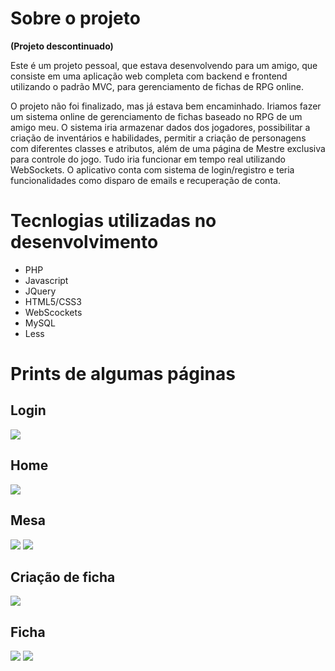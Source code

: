 
# Sobre o projeto

**(Projeto descontinuado)**

Este é um projeto pessoal, que estava desenvolvendo para um amigo, que consiste em uma aplicação web completa com backend e frontend utilizando o padrão MVC, para gerenciamento de fichas de RPG online.

O projeto não foi finalizado, mas já estava bem encaminhado. Iriamos fazer um sistema online de gerenciamento de fichas baseado no RPG de um amigo meu. O sistema iria armazenar dados dos jogadores, possibilitar a criação de inventários e habilidades, permitir a criação de personagens com diferentes classes e atributos, além de uma página de Mestre exclusiva para controle do jogo. Tudo iria funcionar em tempo real utilizando WebSockets. O aplicativo conta com sistema de login/registro e teria funcionalidades como disparo de emails e recuperação de conta.

# Tecnlogias utilizadas no desenvolvimento
- PHP
- Javascript
- JQuery
- HTML5/CSS3
- WebScockets
- MySQL
- Less



# Prints de algumas páginas

## Login
<img src="https://media.discordapp.net/attachments/729850180207378444/1360681408460357683/Screenshot_1.png?ex=67fc00d0&is=67faaf50&hm=f2cbf286196b3682de3e15a08fcb2c2700e56284f54e2a1226a8dfb590dfce6b&=&format=webp&quality=lossless&width=1768&height=847">

## Home
<img src="https://media.discordapp.net/attachments/729850180207378444/1360681408820936846/Screenshot_2.png?ex=67fc00d0&is=67faaf50&hm=8cf96c30b4404ad19b59c1bfdb6e8edabb27c09f83bca58a15ab082731774a48&=&format=webp&quality=lossless&width=1768&height=847">

## Mesa
<img src="https://media.discordapp.net/attachments/729850180207378444/1360681409500545226/Screenshot_4.png?ex=67fc00d0&is=67faaf50&hm=21c6fc9be2bf3f4ad38cac8bcd76f3e4f4a4f90e77b2c32fea70d8114a6cc8e6&=&format=webp&quality=lossless&width=1768&height=843">
<img src="https://media.discordapp.net/attachments/729850180207378444/1360681409198686458/Screenshot_3.png?ex=67fc00d0&is=67faaf50&hm=dc4f52aedc39d704ff155317c71cf96ecd1e1b4795bfa8a8e2e091c39af7407a&=&format=webp&quality=lossless&width=1768&height=842">

## Criação de ficha
<img src="https://media.discordapp.net/attachments/729850180207378444/1360681409806598184/criacaodeficha.png?ex=67fc00d0&is=67faaf50&hm=62c068a42fb1a830c4ab4dd50ab2f46a7a4a69490503f681d258baed131cd660&=&format=webp&quality=lossless&width=1768&height=846">

## Ficha
<img src="https://media.discordapp.net/attachments/729850180207378444/1360681410276622427/Screenshot_5.png?ex=67fc00d0&is=67faaf50&hm=28d9dac0c11a290135467cf6a943abea2d31e3ccf6d00392b9986086abac9d97&=&format=webp&quality=lossless&width=1768&height=844">
<img src="https://media.discordapp.net/attachments/729850180207378444/1360681408133333213/Screenshot_6.png?ex=67fc00cf&is=67faaf4f&hm=fed1670deae4bb2b42ffe08baf3eb6f3a85267066f1c88d314e16a556f2cfe00&=&format=webp&quality=lossless&width=1768&height=845">
